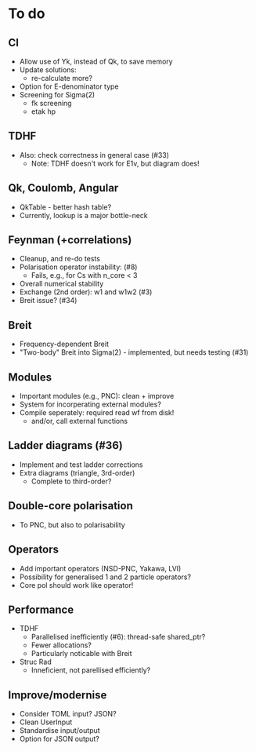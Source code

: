 # To do

## CI

* Allow use of Yk, instead of Qk, to save memory
* Update solutions:
  * re-calculate more?
* Option for E-denominator type
* Screening for Sigma(2)
  * fk screening
  * etak hp

## TDHF

* Also: check correctness in general case (#33)
  * Note: TDHF doesn't work for E1v, but diagram does!

## Qk, Coulomb, Angular

* QkTable - better hash table?
* Currently, lookup is a major bottle-neck

## Feynman (+correlations)

* Cleanup, and re-do tests
* Polarisation operator instability: (#8)
  * Fails, e.g., for Cs with n_core < 3
* Overall numerical stability
* Exchange (2nd order): w1 and w1w2 (#3)
* Breit issue? (#34)

## Breit

* Frequency-dependent Breit
* "Two-body" Breit into Sigma(2) - implemented, but needs testing (#31)

## Modules

* Important modules (e.g., PNC): clean + improve
* System for incorperating external modules?
* Compile seperately: required read wf from disk!
  * and/or, call external functions

## Ladder diagrams (#36)

* Implement and test ladder corrections
* Extra diagrams (triangle, 3rd-order)
  * Complete to third-order?

## Double-core polarisation

* To PNC, but also to polarisability

## Operators

* Add important operators (NSD-PNC, Yakawa, LVI)
* Possibility for generalised 1 and 2 particle operators?
* Core pol should work like operator!

## Performance

* TDHF
  * Parallelised inefficiently (#6): thread-safe shared_ptr?
  * Fewer allocations?
  * Particularly noticable with Breit
* Struc Rad
  * Inneficient, not parellised efficiently?

## Improve/modernise

* Consider TOML input? JSON?
* Clean UserInput
* Standardise input/output
* Option for JSON output?
